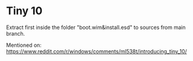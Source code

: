 # Tiny 10
Extract first inside the folder "boot.wim&install.esd" to sources from main branch.

Mentioned on: https://www.reddit.com/r/windows/comments/ml538t/introducing_tiny_10/
